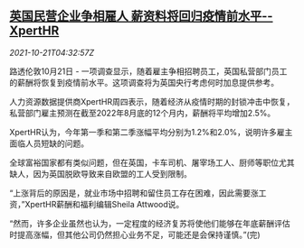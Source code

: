 <!--1634792463000-->
[英国民营企业争相雇人 薪资料将回归疫情前水平--XpertHR](https://cn.reuters.com/article/uk-private-business-wage-1021-idCNKBS2HB0BJ)
------

<div><i>2021-10-21T04:32:57Z</i></div><p>路透伦敦10月21日 - 一项调查显示，随着雇主争相招聘员工，英国私营部门员工的薪酬将恢复到疫情前水平。这项调查将为英国央行考虑何时加息提供参考。</p><p>人力资源数据提供商XpertHR周四表示，随着经济从疫情时期的封锁冲击中恢复，私营部门雇主预测在截至2022年8月底的12个月内，薪酬将平均增加2.5%。</p><p>XpertHR认为，今年第一季和第二季涨幅平均分别为1.2%和2.0%，说明许多雇主面临人员短缺的问题。</p><p>全球富裕国家都有类似问题，但在英国，卡车司机、屠宰场工人、厨师等职位尤其缺人，因为英国脱欧导致来自欧盟的工人受到限制。</p><p>“上涨背后的原因是，就业市场中招聘和留住员工存在困难，因此需要涨工资，”XpertHR薪酬和福利编辑Sheila Attwood说。</p><p>“然而，许多企业虽然也认为，一定程度的经济复苏将使他们能够在年底薪酬评估时提高涨幅，但其他公司仍然担心业务不足，可能还是会保持谨慎。”(完)</p>
